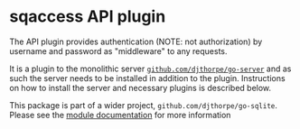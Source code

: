 # sqaccess API plugin

The API plugin provides authentication (NOTE: not authorization) by username
and password as "middleware" to any requests.

It is a plugin to
the monolithic server [`github.com/djthorpe/go-server`](github.com/djthorpe/go-server) 
and as such the server needs to be installed in addition to the plugin. Instructions on how
to install the server and necessary plugins is described below.

This package is part of a wider project, `github.com/djthorpe/go-sqlite`.
Please see the [module documentation](https://github.com/djthorpe/go-sqlite/blob/master/README.md)
for more information

